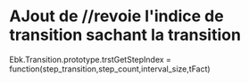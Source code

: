 # AJout de //revoie l'indice de transition sachant la transition
Ebk.Transition.prototype.trstGetStepIndex                            = function(step_transition,step_count,interval_size,tFact)
